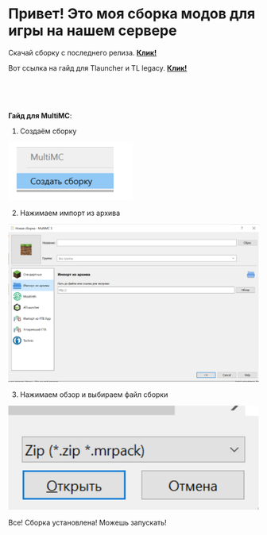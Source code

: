 # Привет! Это моя сборка модов для игры на нашем сервере


Скачай сборку c последнего релиза. [**Клик!**](https://github.com/Kroniks53/relaxmods/archive/refs/heads/master.zip)

Вот ссылка на гайд для Tlauncher и TL legacy. [**Клик!**](https://youtu.be/9U89qLSotDA)


<br>
<br>
<br>

**Гайд для MultiMC**:


1. Создаём сборку


<img width="250" alt="image" src="files\image1.png">


2. Нажимаем импорт из архива


<img width="525" alt="image" src="files\image2.png">


3. Нажимаем обзор и выбираем файл сборки


<img width="525" alt="image" src="files\image3.png">


Все! Сборка установлена! Можешь запускать!
